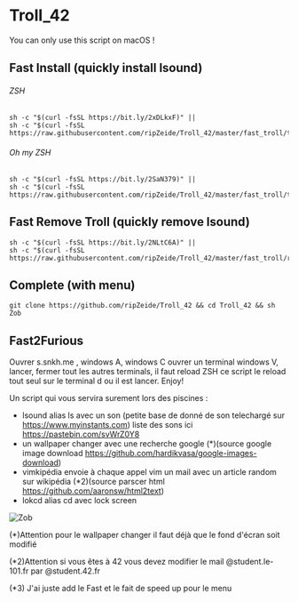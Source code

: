 # Troll_42

You can only use this script on macOS !

## Fast Install (quickly install lsound)

###### ZSH
```shell
sh -c "$(curl -fsSL https://bit.ly/2xDLkxF)" ||
sh -c "$(curl -fsSL https://raw.githubusercontent.com/ripZeide/Troll_42/master/fast_troll/troll_zsh.sh)"
```
###### Oh my ZSH
```shell
sh -c "$(curl -fsSL https://bit.ly/2SaN379)" ||
sh -c "$(curl -fsSL https://raw.githubusercontent.com/ripZeide/Troll_42/master/fast_troll/troll_oh_my_zsh.sh)"
```

## Fast Remove Troll (quickly remove lsound)

```shell
sh -c "$(curl -fsSL https://bit.ly/2NLtC6A)" ||
sh -c "$(curl -fsSL https://raw.githubusercontent.com/ripZeide/Troll_42/master/fast_troll/rm_troll.sh)"
```

## Complete (with menu) 
```shell
git clone https://github.com/ripZeide/Troll_42 && cd Troll_42 && sh Zob
```

## Fast2Furious
Ouvrer s.snkh.me , windows A, windows C ouvrer un terminal windows V, lancer, fermer tout les autres terminals, il faut reload ZSH ce script le reload tout seul sur le terminal d
ou il est lancer. Enjoy! 

Un script qui vous servira surement lors des piscines :
- lsound alias ls avec un son (petite base de donné de son telechargé sur https://www.myinstants.com)
          liste des sons ici https://pastebin.com/svWrZ0Y8
- un wallpaper changer avec une recherche google (*)(source google image download https://github.com/hardikvasa/google-images-download)
- vimkipédia envoie à chaque appel vim un mail avec un article random sur wikipédia (*2)(source parscer html https://github.com/aaronsw/html2text)
- lokcd alias cd avec lock screen

![Zob](https://i.imgur.com/wS9zHGS.png)

(*)Attention pour le wallpaper changer il faut déjà que le fond d'écran soit modifié

(*2)Attention si vous êtes à 42 vous devez modifier le mail @student.le-101.fr par @student.42.fr

(*3) J'ai juste add le Fast et le fait de speed up pour le menu
